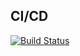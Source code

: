 ## CI/CD

[![Build Status](https://github.com/bwbioinfo/modules/actions/workflows/build-and-push.yml/badge.svg?branch=)](https://github.com/bwbioinfo/modules/actions/workflows/build-and-push.yml?query=branch%3A)

